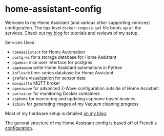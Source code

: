 # home-assistant-config

Welcome to my Home Assistant (and various other supporting services)
configuration. The top-level `docker-compose.yml` file boots up all the
services. Check out [my blog](https://selfhostedhome.com) for tutorials and
reviews of my setup.

Services Used:
* `homeassistant` for Home Automation
* `postgres` for a storage database for Home Assistant
* `pgadmin` nice user interface for postgres
* `appdaemon` write Home Assistant automations in Python
* `influxdb` time-series database for Home Assistant
* `grafana` visualization for sensor data
* `mosquitto` MQTT broker
* `openzwave` for advanced Z-Wave configuration outside of Home Assistant
* `portainer` for monitoring Docker containers
* `esphome` for monitoring and updating esphome based devices
* `icbinv` for generating images of my Vacuum cleaning progress

Most of my hardware setup is detailed [on my blog](https://selfhostedhome.com/my-setup/).

The general structure of my Home Assistant config is based off of [Frenck's configuration](https://github.com/frenck/home-assistant-config).
